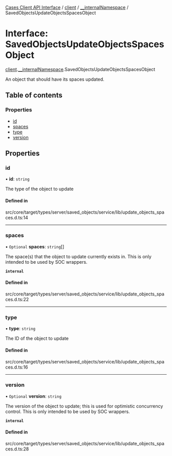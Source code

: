 [Cases Client API Interface](../README.md) / [client](../modules/client.md) / [\_\_internalNamespace](../modules/client.__internalNamespace.md) / SavedObjectsUpdateObjectsSpacesObject

# Interface: SavedObjectsUpdateObjectsSpacesObject

[client](../modules/client.md).[__internalNamespace](../modules/client.__internalNamespace.md).SavedObjectsUpdateObjectsSpacesObject

An object that should have its spaces updated.

## Table of contents

### Properties

- [id](client.__internalNamespace.SavedObjectsUpdateObjectsSpacesObject.md#id)
- [spaces](client.__internalNamespace.SavedObjectsUpdateObjectsSpacesObject.md#spaces)
- [type](client.__internalNamespace.SavedObjectsUpdateObjectsSpacesObject.md#type)
- [version](client.__internalNamespace.SavedObjectsUpdateObjectsSpacesObject.md#version)

## Properties

### id

• **id**: `string`

The type of the object to update

#### Defined in

src/core/target/types/server/saved_objects/service/lib/update_objects_spaces.d.ts:14

___

### spaces

• `Optional` **spaces**: `string`[]

The space(s) that the object to update currently exists in. This is only intended to be used by SOC wrappers.

**`internal`**

#### Defined in

src/core/target/types/server/saved_objects/service/lib/update_objects_spaces.d.ts:22

___

### type

• **type**: `string`

The ID of the object to update

#### Defined in

src/core/target/types/server/saved_objects/service/lib/update_objects_spaces.d.ts:16

___

### version

• `Optional` **version**: `string`

The version of the object to update; this is used for optimistic concurrency control. This is only intended to be used by SOC wrappers.

**`internal`**

#### Defined in

src/core/target/types/server/saved_objects/service/lib/update_objects_spaces.d.ts:28
